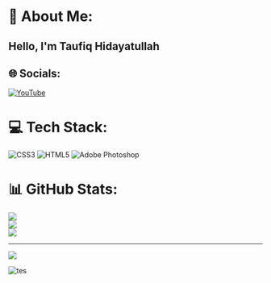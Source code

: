 # 💫 About Me:
## Hello, I'm Taufiq Hidayatullah


## 🌐 Socials:
[![YouTube](https://img.shields.io/badge/YouTube-%23FF0000.svg?logo=YouTube&logoColor=white)](https://youtube.com/@https://www.youtube.com/@LuxeTech-p3t) 

# 💻 Tech Stack:
![CSS3](https://img.shields.io/badge/css3-%231572B6.svg?style=for-the-badge&logo=css3&logoColor=white) ![HTML5](https://img.shields.io/badge/html5-%23E34F26.svg?style=for-the-badge&logo=html5&logoColor=white) ![Adobe Photoshop](https://img.shields.io/badge/adobe%20photoshop-%2331A8FF.svg?style=for-the-badge&logo=adobe%20photoshop&logoColor=white)
# 📊 GitHub Stats:
![](https://github-readme-stats.vercel.app/api?username=taufiqhdy&theme=discord_old_blurple&hide_border=false&include_all_commits=false&count_private=false)<br/>
![](https://nirzak-streak-stats.vercel.app/?user=taufiqhdy&theme=discord_old_blurple&hide_border=false)<br/>
![](https://github-readme-stats.vercel.app/api/top-langs/?username=taufiqhdy&theme=discord_old_blurple&hide_border=false&include_all_commits=false&count_private=false&layout=compact)

---
[![](https://visitcount.itsvg.in/api?id=taufiqhdy&icon=0&color=0)](https://visitcount.itsvg.in)

<!-- Proudly created with GPRM ( https://gprm.itsvg.in ) -->


![tes](https://media0.giphy.com/media/v1.Y2lkPTc5MGI3NjExOTRjcW4wNXdkOXRudzFhNzNrcnhhbjZreWlhMTVieWE3aWRzaGtzbSZlcD12MV9pbnRlcm5hbF9naWZfYnlfaWQmY3Q9Zw/3ov9jVajUykLpFTMQM/giphy.gif)
